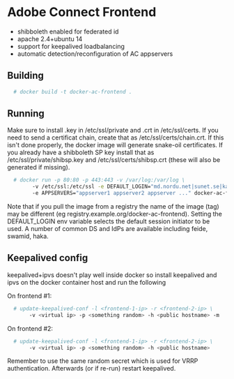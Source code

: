 Adobe Connect Frontend
======================

* shibboleth enabled for federated id
* apache 2.4+ubuntu 14
* support for keepalived loadbalancing
* automatic detection/reconfiguration of AC appservers

Building
-------

```bash
  # docker build -t docker-ac-frontend .
```

Running
-------

Make sure to install <public hostname>.key in /etc/ssl/private and <public hostname>.crt in /etc/ssl/certs. If you need to send a certificat chain, create that as /etc/ssl/certs/chain.crt. If this isn't done properly, the docker image will generate snake-oil certificates. If you already have a shibboleth SP key install that as /etc/ssl/private/shibsp.key and /etc/ssl/certs/shibsp.crt (these will also be generated if missing).

```bash
  # docker run -p 80:80 -p 443:443 -v /var/log:/var/log \
        -v /etc/ssl:/etc/ssl -e DEFAULT_LOGIN="md.nordu.net|sunet.se|kalmar2.org|idp.feide.no|haka.funet.fi" -e SP_HOSTNAME="<public hostname>" 
        -e APPSERVERS="appserver1 appserver2 appserver ..." docker-ac-frontend
```

Note that if you pull the image from a registry the name of the image (tag) may be different (eg registry.example.org/docker-ac-frontend). Setting the DEFAULT_LOGIN env variable selects the default session initiator to be used. A number of common DS and IdPs are available including feide, swamid, haka.

Keepalived config
-----------------

keepalived+ipvs doesn't play well inside docker so install keepalived and ipvs on the docker container host and run the following 

On frontend #1:

```bash
  # update-keepalived-conf -l <frontend-1-ip> -r <frontend-2-ip> \
       -v <virtual ip> -p <something random> -h <public hostname> -m
```

On frontend #2:

```bash
  # update-keepalived-conf -l <frontend-1-ip> -r <frontend-2-ip> \
       -v <virtual ip> -p <something random> -h <public hostname>
```

Remember to use the same random secret which is used for VRRP authentication. Afterwards (or if re-run) restart keepalived. 

